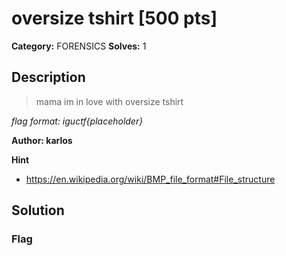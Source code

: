 # oversize tshirt [500 pts]

**Category:** FORENSICS
**Solves:** 1

## Description
>mama im in love with oversize tshirt

*flag format: iguctf{placeholder}*

**Author: karlos**

**Hint**
* https://en.wikipedia.org/wiki/BMP_file_format#File_structure

## Solution

### Flag


